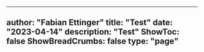 
---
author: "Fabian Ettinger"
title: "Test"
date: "2023-04-14"
description: "Test"
ShowToc: false
ShowBreadCrumbs: false
type: "page"
---